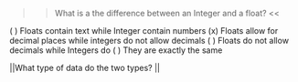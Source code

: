 >>What is a the difference between an Integer and a float? <<

( ) Floats contain text while Integer contain numbers
(x) Floats allow for decimal places while integers do not allow decimals
( ) Floats do not allow decimals while Integers do
( ) They are exactly the same

||What type of data do the two types? ||
